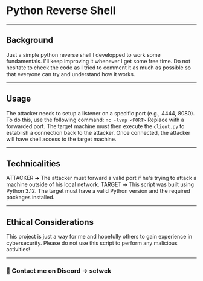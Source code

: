 # Python Reverse Shell

---

## Background

Just a simple python reverse shell I developped to work some fundamentals. I'll keep improving it whenever I get some free time.
Do not hesitate to check the code as I tried to comment it as much as possible so that everyone can try and understand how it works.

---

## Usage

The attacker needs to setup a listener on a specific port (e.g., 4444, 8080). To do this, use the following command: `nc -lvnp <PORT>`
Replace <PORT> with a forwarded port. The target machine must then execute the `client.py` to establish a connection back to the attacker.
Once connected, the attacker will have shell access to the target machine.

---

## Technicalities

ATTACKER ➜ The attacker must forward a valid port if he's trying to attack a machine outside of his local network.
TARGET ➜ This script was built using Python 3.12. The target must have a valid Python version and the required packages installed.

---

## Ethical Considerations

This project is just a way for me and hopefully others to gain experience in cybersecurity.
Please do not use this script to perform any malicious activities!

---

### 📨 Contact me on Discord → sctwck
